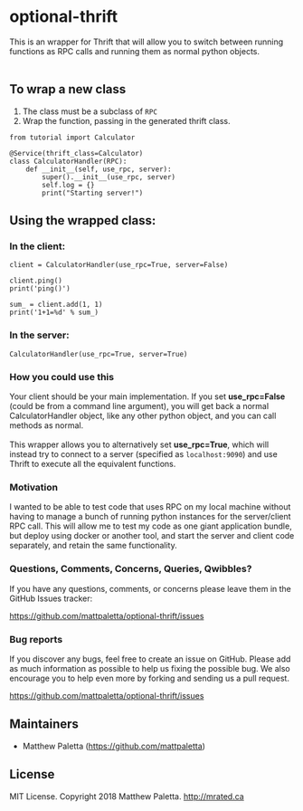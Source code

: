 # optional-thrift

This is an wrapper for Thrift that will allow you to
switch between running functions as RPC calls and running
them as normal python objects.<br>
<br>

## To wrap a new class
1. The class must be a subclass of `RPC`
2. Wrap the function, passing in the generated thrift class.<br>
```
from tutorial import Calculator

@Service(thrift_class=Calculator)
class CalculatorHandler(RPC):
	def __init__(self, use_rpc, server):
		super().__init__(use_rpc, server)
		self.log = {}
		print("Starting server!")
```

## Using the wrapped class:
### In the client:
```
client = CalculatorHandler(use_rpc=True, server=False)

client.ping()
print('ping()')

sum_ = client.add(1, 1)
print('1+1=%d' % sum_)
```

### In the server:
```
CalculatorHandler(use_rpc=True, server=True)
```

### How you could use this
Your client should be your main implementation.  If you set **use_rpc=False**
(could be from a command line argument), you will get back a normal CalculatorHandler
object, like any other python object, and you can call methods as normal.<br>
<br>
This wrapper allows you to alternatively set **use_rpc=True**, which will
instead try to connect to a server (specified as `localhost:9090`) and use Thrift
to execute all the equivalent functions.
<br>
### Motivation
I wanted to be able to test code that uses RPC on my local machine without
having to manage a bunch of running python instances for the server/client RPC call.
This will allow me to test my code as one giant application bundle, but deploy using
docker or another tool, and start the server and client code separately, and retain
the same functionality.

### Questions, Comments, Concerns, Queries, Qwibbles?

If you have any questions, comments, or concerns please leave them in the GitHub
Issues tracker:

https://github.com/mattpaletta/optional-thrift/issues

### Bug reports

If you discover any bugs, feel free to create an issue on GitHub. Please add as much information as
possible to help us fixing the possible bug. We also encourage you to help even more by forking and
sending us a pull request.

https://github.com/mattpaletta/optional-thrift/issues

## Maintainers

* Matthew Paletta (https://github.com/mattpaletta)

## License

MIT License. Copyright 2018 Matthew Paletta. http://mrated.ca